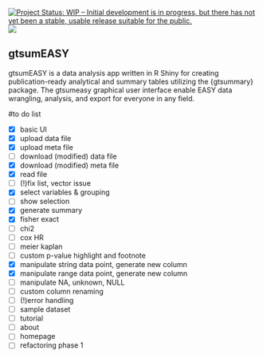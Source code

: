 [![Project Status: WIP – Initial development is in progress, but there has not yet been a stable, usable release suitable for the public.](https://www.repostatus.org/badges/latest/wip.svg)](https://www.repostatus.org/#wip) [![](https://img.shields.io/badge/Shiny-shinyapps.io-blue?style=flat&labelColor=white&logo=RStudio&logoColor=blue)](https://n2o2b1-enzimatik.shinyapps.io/gtsumeasy/)

## gtsumEASY

gtsumEASY is a data analysis app written in R Shiny for creating publication-ready analytical and summary tables utilizing the {gtsummary} package. The gtsumeasy graphical user interface enable EASY data wrangling, analysis, and export for everyone in any field.

#to do list

- [x] basic UI
- [x] upload data file
- [x] upload meta file
- [ ] download (modified) data file
- [x] download (modified) meta file
- [x] read file
- [ ] (!)fix list, vector issue
- [x] select variables & grouping
- [ ] show selection
- [x] generate summary
- [x] fisher exact
- [ ] chi2
- [ ] cox HR
- [ ] meier kaplan
- [ ] custom p-value highlight and footnote
- [x] manipulate string data point, generate new column
- [x] manipulate range data point, generate new column
- [ ] manipulate NA, unknown, NULL
- [ ] custom column renaming
- [ ] (!)error handling 
- [ ] sample dataset
- [ ] tutorial
- [ ] about
- [ ] homepage
- [ ] refactoring phase 1
